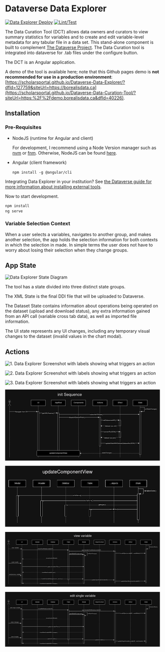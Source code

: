 # Dataverse Data Explorer

[![Data Explorer Deploy](https://github.com/scholarsportal/Dataverse-Data-Curation-Tool/actions/workflows/static.yml/badge.svg)](https://github.com/scholarsportal/Dataverse-Data-Curation-Tool/actions/workflows/static.yml)
[![Lint/Test](https://github.com/scholarsportal/Dataverse-Data-Curation-Tool/actions/workflows/node.js.yml/badge.svg)](https://github.com/scholarsportal/Dataverse-Data-Curation-Tool/actions/workflows/node.js.yml)

The Data Curation Tool (DCT) allows data owners and curators to view summary statistics for variables and to create and edit variable-level metadata for any tabular file in a data set. This stand-alone component is built to complement [The Dataverse Project](http://dataverse.org/). The Data Curation tool is integrated into dataverse for .tab files under the configure button.

The DCT is an Angular application.

A demo of the tool is available here; note that this Github pages demo is **not recommended for use in a production environment**: [https://scholarsportal.github.io/Dataverse-Data-Explorer/?dfId=127759&siteUrl=https://borealisdata.ca](https://scholarsportal.github.io/Dataverse-Data-Curation-Tool/?siteUrl=https:%2F%2Fdemo.borealisdata.ca&dfId=40226).

## Installation

### Pre-Requisites

- NodeJS (runtime for Angular and client)

  For development, I recommend using a Node Version manager such as [nvm](https://github.com/creationix/nvm) or [fnm](https://github.com/Schniz/fnm). Otherwise, NodeJS can be found [here](https://nodejs.org/en/download).
- Angular (client framework)

  ```npm install -g @angular/cli```

Integrating Data Explorer in your institution? See [the Dataverse guide for more information about installing external tools](http://guides.dataverse.org/en/latest/installation/external-tools.html).

Now to start development.

```sh
npm install
ng serve
```

### Variable Selection Context

When a user selects a variables, navigates to another group, and makes another selection, the app holds the selection information for both contexts in which the selection in made. In simple terms the user does not have to worry about losing their selection when they change groups.

## App State

![Data Explorer State Diagram](https://github.com/scholarsportal/Dataverse-Data-Curation-Tool/assets/44186742/150d423b-b520-41b8-a908-6586d7aa1084)

The tool has a state divided into three distinct state groups.

The XML State is the final DDI file that will be uploaded to Dataverse.

The Dataset State contains information about operations being operated on the dataset (upload and download status), any extra information gained from an API call (variable cross tab data), as well as imported file information.

The UI state represents any UI changes, including any temporary visual changes to the dataset (invalid values in the chart modal).

## Actions

![1. Data Explorer Screenshot with labels showing what triggers an action](https://github.com/scholarsportal/Dataverse-Data-Curation-Tool/assets/44186742/ad32a66e-caab-4c40-894e-8b103f3779a2)

![2. Data Explorer Screenshot with labels showing what triggers an action](https://github.com/scholarsportal/Dataverse-Data-Curation-Tool/assets/44186742/2348e3bb-ed50-4868-9326-d4bc49998665)

![3. Data Explorer Screenshot with labels showing what triggers an action](https://github.com/scholarsportal/Dataverse-Data-Curation-Tool/assets/44186742/74f97864-5673-4959-aacc-68927df80cd5)

![Data Curation Tool Launch Activity Diagram](https://github.com/scholarsportal/Dataverse-Data-Curation-Tool/blob/nana-dev/documentation/img/Init%20Sequence%20Diagram.jpg?raw=true 'Launch Activity Diagram')

![Update Component View Reference](https://github.com/scholarsportal/Dataverse-Data-Curation-Tool/blob/nana-dev/documentation/img/Update%20Component%20View.jpg?raw=true 'Update Component View Reference')

![View Variable](https://github.com/scholarsportal/Dataverse-Data-Curation-Tool/blob/nana-dev/documentation/img/View%20Variable.jpg?raw=true 'View Variable Sequence Diagram')

![Edit Single Variable](https://github.com/scholarsportal/Dataverse-Data-Curation-Tool/blob/nana-dev/documentation/img/Edit%20Single%20Variable.jpg?raw=true 'Edit Single Variable Sequence Diagram')
